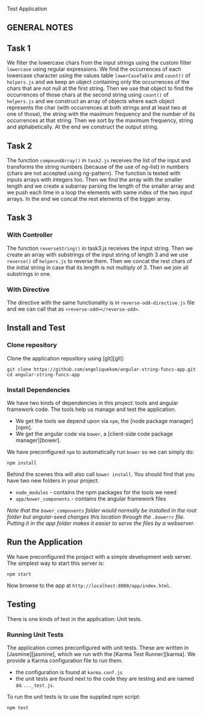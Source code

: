 Test Application

GENERAL NOTES
--------------

## Task 1

We filter the lowercase chars from the input strings using the custom filter `lowercase` using regular expressions. We find the occurrences of each lowercase character using the values table `lowerCaseTable` and `count()` of `helpers.js` and we keep an object containing only the occurrences of the chars that are not null at the first string. Then we use that object to find the occurrences of those chars at the second string using `count()` of `helpers.js` and we construct an array of objects where each object represents the char (with occurrences at both strings and at least two at one of those), the string with the maximum frequency and the number of its occurrences at that string. Then we sort by the maximum frequency, string and alphabetically. At the end we construct the output string.

## Task 2

The function `compoundArray()` in `task2.js` receives the list of the input and transforms the string numbers (because of the use of ng-list) in numbers (chars are not accepted using ng-pattern). The function is tested with inputs arrays with integers too. Then we find the array with the smaller length and we create a subarray parsing the length of the smaller array and we push each time in a loop the elements with same index of the two input arrays. In the end we concat the rest elements of the bigger array.

## Task 3

### With Controller

The function `reverseString()` in task3.js receives the input string. Then we create an array with substrings of the input string of length 3 and we use `reverse()` of `helpers.js` to reverse them. Then we concat the rest chars of the initial string in case that its length is not multiply of 3. Then we join all substrings in one.

### With Directive
The directive with the same functionality is in `reverse-odd-directive.js` file and we can call that as `<reverse-odd></reverse-odd>`.

Install and Test
----------------------
### Clone repository

Clone the application repository using [git][git]:

```
git clone https://github.com/angeliquekom/angular-string-funcs-app.git
cd angular-string-funcs-app
```

### Install Dependencies

We have two kinds of dependencies in this project: tools and angular framework code.  The tools help
us manage and test the application.

* We get the tools we depend upon via `npm`, the [node package manager][npm].
* We get the angular code via `bower`, a [client-side code package manager][bower].

We have preconfigured `npm` to automatically run `bower` so we can simply do:

```
npm install
```

Behind the scenes this will also call `bower install`.  You should find that you have two new
folders in your project.

* `node_modules` - contains the npm packages for the tools we need
* `app/bower_components` - contains the angular framework files

*Note that the `bower_components` folder would normally be installed in the root folder but
angular-seed changes this location through the `.bowerrc` file.  Putting it in the app folder makes
it easier to serve the files by a webserver.*

## Run the Application

We have preconfigured the project with a simple development web server.  The simplest way to start
this server is:

```
npm start
```

Now browse to the app at `http://localhost:8000/app/index.html`.

## Testing

There is one kinds of test in the application: Unit tests.

### Running Unit Tests

The application comes preconfigured with unit tests. These are written in
[Jasmine][jasmine], which we run with the [Karma Test Runner][karma]. We provide a Karma
configuration file to run them.

* the configuration is found at `karma.conf.js`
* the unit tests are found next to the code they are testing and are named as `..._test.js`.

To run the unit tests is to use the supplied npm script:

```
npm test
```
